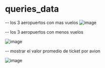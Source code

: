 # queries_data

-- los 3 aeropuertos con mas vuelos 
![image](https://user-images.githubusercontent.com/97038060/195914673-2a6c92ae-8b76-4316-8883-0208362f136b.png)

-- los 3 aeropuertos con menos vuelos

![image](https://user-images.githubusercontent.com/97038060/195914847-977bb245-5911-4b48-83ae-b1228ba2a2c2.png)

-- mostrar el valor promedio de ticket por avion

![image](https://user-images.githubusercontent.com/97038060/195914972-0df7999e-92d2-44c1-bcf5-e171e0c89e84.png)

